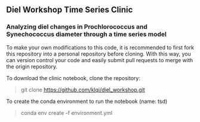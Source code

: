 ## Diel Workshop Time Series Clinic

### Analyzing diel changes in Prochlorococcus and Synechococcus diameter through a time series model

To make your own modifications to this code, it is recommended to first fork
this repository into a personal repository before cloning. With this way, you
can version control your code and easily submit pull requests to merge with
the origin repository. 

To download the clinic notebook, clone the repository:
> git clone https://github.com/klqi/diel_workshop.git

To create the conda environment to run the notebook (name: tsd)
> conda env create -f environment.yml
 
